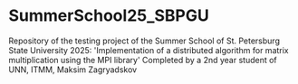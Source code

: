# SummerSchool25_SBPGU
Repository of the testing project of the Summer School of St. Petersburg State University 2025:
'Implementation of a distributed algorithm for matrix multiplication using the MPI library'
Completed by a 2nd year student of UNN, ITMM, Maksim Zagryadskov
